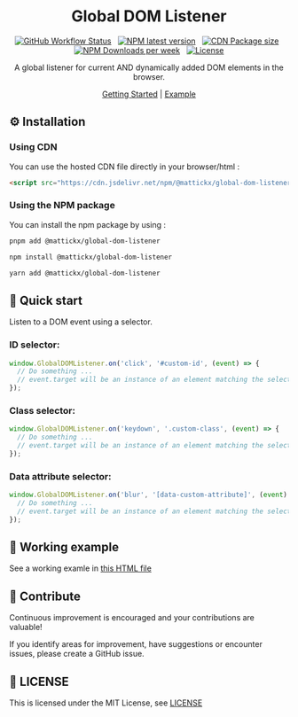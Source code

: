 <h1 align="center">Global DOM Listener</h1>

<p align="center">
  <a href="https://github.com/mattickx/global-dom-listener"><img alt="GitHub Workflow Status" src="https://img.shields.io/github/actions/workflow/status/mattickx/global-dom-listener/.github%2Fworkflows%2Fpublish.yaml"></a>
  &nbsp;
  <a href="https://www.npmjs.com/package/@mattickx/global-dom-listener"><img alt="NPM latest version" src="https://img.shields.io/npm/v/@mattickx/global-dom-listener"></a>
  &nbsp;
  <a href="https://cdn.jsdelivr.net/npm/@mattickx/global-dom-listener/dist/index.umd.js"><img alt="CDN Package size" src="https://img.shields.io/badge/CDN-<_2kB-blue"></a>
  &nbsp;
  <a href="https://www.npmjs.com/package/@mattickx/global-dom-listener"><img alt="NPM Downloads per week" src="https://img.shields.io/npm/dw/@mattickx/global-dom-listener"></a>
  &nbsp;
  <a href="https://github.com/mattickx/global-dom-listener/LICENSE.md"><img alt="License" src="https://img.shields.io/github/license/mattickx/global-dom-listener"></a>
</p>

<p align="center">
  A global listener for current AND dynamically added DOM elements in the browser.
</p>

<p align="center">
 <a href="#-quick-start">Getting Started</a> | <a href="./index.html">Example</a>
</p>

## ⚙️ Installation

### Using CDN

You can use the hosted CDN file directly in your browser/html :<br>

<a href="https://cdn.jsdelivr.net/npm/@mattickx/global-dom-listener/dist/index.umd.js">

```html
<script src="https://cdn.jsdelivr.net/npm/@mattickx/global-dom-listener/dist/index.umd.js"></script>
```

</a>

### Using the NPM package
You can install the npm package by using :<br>
```bash
pnpm add @mattickx/global-dom-listener
```
```bash
npm install @mattickx/global-dom-listener
```
```bash
yarn add @mattickx/global-dom-listener
```

## 🔧 Quick start
Listen to a DOM event using a selector.

### ID selector:
```js
window.GlobalDOMListener.on('click', '#custom-id', (event) => {
  // Do something ...
  // event.target will be an instance of an element matching the selector
});
```

### Class selector:
```js
window.GlobalDOMListener.on('keydown', '.custom-class', (event) => {
  // Do something ...
  // event.target will be an instance of an element matching the selector
});
```

### Data attribute selector:
```js
window.GlobalDOMListener.on('blur', '[data-custom-attribute]', (event) => {
  // Do something ...
  // event.target will be an instance of an element matching the selector
});
```


## 🔧 Working example

See a working examle in [this HTML file](./index.html)

## 🤝 Contribute
Continuous improvement is encouraged and your contributions are valuable!

If you identify areas for improvement, have suggestions or encounter issues, please create a GitHub issue.

## 📜 LICENSE

This is licensed under the MIT License, see [LICENSE](./LICENSE.md)
